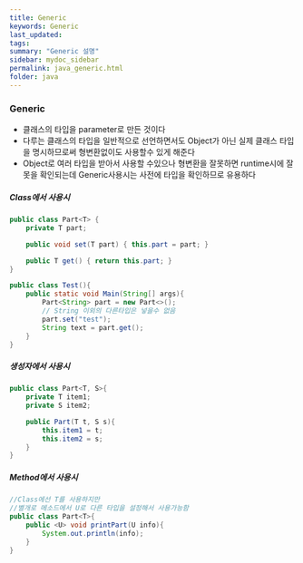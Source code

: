 ```yaml
---
title: Generic
keywords: Generic
last_updated:
tags:
summary: "Generic 설명"
sidebar: mydoc_sidebar
permalink: java_generic.html
folder: java
---
```


### Generic
- 클래스의 타입을 parameter로 만든 것이다
- 다루는 클래스의 타입을 일반적으로 선언하면서도 Object가 아닌 실제 클래스 타입을 명시하므로써 형변환없이도 사용할수 있게 해준다
- Object로 여러 타입을 받아서 사용할 수있으나 형변환을 잘못하면 runtime시에 잘못을 확인되는데 Generic사용시는 사전에 타입을 확인하므로 유용하다


##### Class에서 사용시

```java
public class Part<T> {
	private T part;

	public void set(T part) { this.part = part; }

	public T get() { return this.part; }
}

public class Test(){
	public static void Main(String[] args){
		Part<String> part = new Part<>();
		// String 이외의 다른타입은 넣을수 없음
		part.set("test");
		String text = part.get();
	}
}
```


##### 생성자에서 사용시

```java
public class Part<T, S>{
	private T item1;
	private S item2;

	public Part(T t, S s){
		this.item1 = t;
		this.item2 = s;
	}
}
```


##### Method에서 사용시

```java
//Class에선 T를 사용하지만
//별개로 메소드에서 U로 다른 타입을 설정해서 사용가능함
public class Part<T>{
	public <U> void printPart(U info){
		System.out.println(info);
	}
}
```
